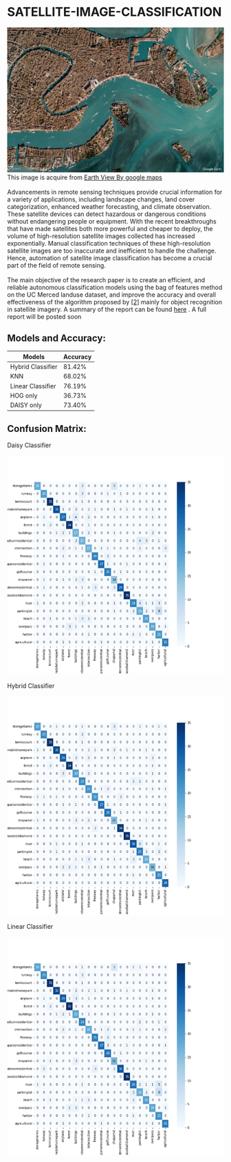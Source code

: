 # SATELLITE-IMAGE-CLASSIFICATION
![](img/google-earth-view-7023.jpg?raw=true "")
This image is acquire from [Earth View By google maps](https://earthview.withgoogle.com/)
</br> </br> 
Advancements in remote sensing techniques provide crucial information for a
variety of applications, including landscape changes, land cover categorization, enhanced weather forecasting, and climate observation. These satellite
devices can detect hazardous or dangerous conditions without endangering
people or equipment. With the recent breakthroughs that have made satellites both more powerful and cheaper to deploy, the volume of high-resolution satellite images collected has increased exponentially. Manual classification techniques of these
high-resolution satellite images are too inaccurate and inefficient to handle
the challenge. Hence, automation of satellite image classification has become a crucial part of the field of remote sensing.
</br> </br> 
The main objective of the research paper is to create an efficient, and reliable
autonomous classification models using the bag of features method on the
UC Merced landuse dataset, and improve the accuracy and overall effectiveness of the algorithm proposed by [[2]](https://arxiv.org/abs/1702.06850) mainly for object recognition in satellite imagery. A summary of the report can be found [here](RESEARCH_SUMMARY.pdf) . A full report will be posted soon

## Models and Accuracy:
Models  | Accuracy
------------- | -------------
Hybrid Classifier  |  81.42%
KNN  |  68.02%
Linear Classifier  | 76.19%
HOG only  | 36.73%
DAISY only |  73.40%
## Confusion Matrix:
Daisy Classifier
</br> </br> 
![](img/Daisy-Classifier.png?raw=true "")
</br> </br> 
Hybrid Classifier
</br> </br> 
![](img/Hybrid-Classifier.png?raw=true "")
</br> </br> 
Linear Classifier
</br> </br> 
![](img/Linear-Classifier.png?raw=true "")


